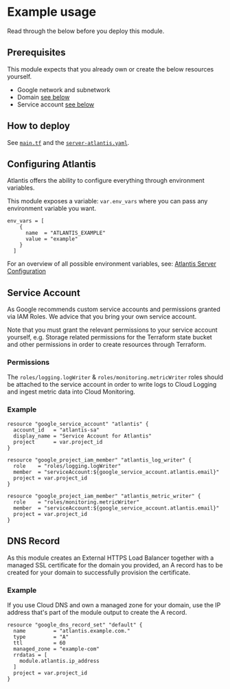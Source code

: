 # Example usage

Read through the below before you deploy this module.

## Prerequisites

This module expects that you already own or create the below resources yourself.

- Google network and subnetwork
- Domain [see below](#dns-record)
- Service account [see below](#service-account)

## How to deploy

See [`main.tf`](https://github.com/bschaatsbergen/atlantis-on-gcp-vm/tree/master/example/main.tf) and the [`server-atlantis.yaml`](https://github.com/bschaatsbergen/atlantis-on-gcp-vm/tree/master/example/server-atlantis.yaml).


## Configuring Atlantis

Atlantis offers the ability to configure everything through environment variables.

This module exposes a variable: `var.env_vars` where you can pass any environment variable you want.

```hcl
env_vars = [
    {
      name  = "ATLANTIS_EXAMPLE"
      value = "example"
    }
  ]
```

For an overview of all possible environment variables, see: [Atlantis Server Configuration](https://www.runatlantis.io/docs/server-configuration.html#flags)

## Service Account

As Google recommends custom service accounts and permissions granted via IAM Roles. We advice that you bring your own service account.

Note that you must grant the relevant permissions to your service account yourself, e.g. Storage related permissions for the Terraform state bucket and other permissions in order to create resources through Terraform.

### Permissions

The `roles/logging.logWriter` & `roles/monitoring.metricWriter` roles should be attached to the service account in order to write logs to Cloud Logging and ingest metric data into Cloud Monitoring.

### Example

```hcl
resource "google_service_account" "atlantis" {
  account_id   = "atlantis-sa"
  display_name = "Service Account for Atlantis"
  project      = var.project_id
}

resource "google_project_iam_member" "atlantis_log_writer" {
  role    = "roles/logging.logWriter"
  member  = "serviceAccount:${google_service_account.atlantis.email}"
  project = var.project_id
}

resource "google_project_iam_member" "atlantis_metric_writer" {
  role    = "roles/monitoring.metricWriter"
  member  = "serviceAccount:${google_service_account.atlantis.email}"
  project = var.project_id
}
```

## DNS Record

As this module creates an External HTTPS Load Balancer together with a managed SSL certificate for the domain you provided, an A record has to be created for your domain to successfully provision the certificate.

### Example

If you use Cloud DNS and own a managed zone for your domain, use the IP address that's part of the module output to create the A record.

```hcl
resource "google_dns_record_set" "default" {
  name         = "atlantis.example.com."
  type         = "A"
  ttl          = 60
  managed_zone = "example-com"
  rrdatas = [
    module.atlantis.ip_address
  ]
  project = var.project_id
}
```
